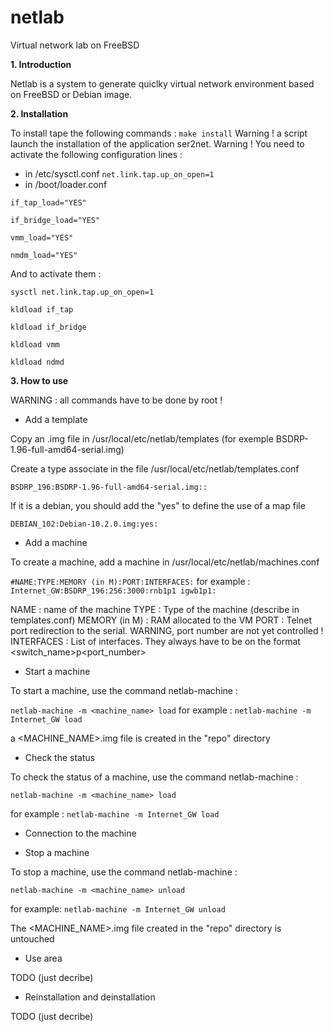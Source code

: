 # netlab
Virtual network lab on FreeBSD

**1. Introduction**

Netlab is a system to generate quiclky virtual network environment based on FreeBSD or Debian image.

**2. Installation**

To install tape the following commands :
`make install`
Warning ! a script launch the installation of the application ser2net.
Warning ! You need to activate the following configuration lines :
- in /etc/sysctl.conf
`net.link.tap.up_on_open=1`
- in /boot/loader.conf

`if_tap_load="YES"`

`if_bridge_load="YES"`

`vmm_load="YES"`

`nmdm_load="YES"`


And to activate them :

`sysctl net.link.tap.up_on_open=1`

`kldload if_tap`

`kldload if_bridge`

`kldload vmm`

`kldload ndmd`

**3. How to use**

WARNING : all commands have to be done by root !

*  Add a template

Copy an .img file in /usr/local/etc/netlab/templates (for exemple BSDRP-1.96-full-amd64-serial.img)

Create a type associate in the file /usr/local/etc/netlab/templates.conf

`BSDRP_196:BSDRP-1.96-full-amd64-serial.img::`

If it is a debian, you should add the "yes" to define the use of a map file

`DEBIAN_102:Debian-10.2.0.img:yes:`

*  Add a machine

To create a machine, add a machine in /usr/local/etc/netlab/machines.conf

`#NAME:TYPE:MEMORY (in M):PORT:INTERFACES:`
for example : `Internet_GW:BSDRP_196:256:3000:rnb1p1 igwb1p1:`

NAME : name of the machine
TYPE : Type of the machine (describe in templates.conf)
MEMORY (in M) : RAM allocated to the VM
PORT : Telnet port redirection to the serial. WARNING, port number are not yet controlled !
INTERFACES : List of interfaces. They always have to be on the format <switch_name>p<port_number>

*  Start a machine

To start a machine, use the command netlab-machine :

`netlab-machine -m <machine_name> load`
for example : `netlab-machine -m Internet_GW load`

a <MACHINE_NAME>.img file is created in the "repo" directory

*  Check the status

To check the status of a machine, use the command netlab-machine :

`netlab-machine -m <machine_name> load`

for example : `netlab-machine -m Internet_GW load`

*  Connection to the machine


*  Stop a machine

To stop a machine, use the command netlab-machine :

`netlab-machine -m <machine_name> unload`

for example: `netlab-machine -m Internet_GW unload`

The <MACHINE_NAME>.img file created in the "repo" directory is untouched


* Use area 

TODO (just decribe)


* Reinstallation and deinstallation  

TODO (just decribe)
